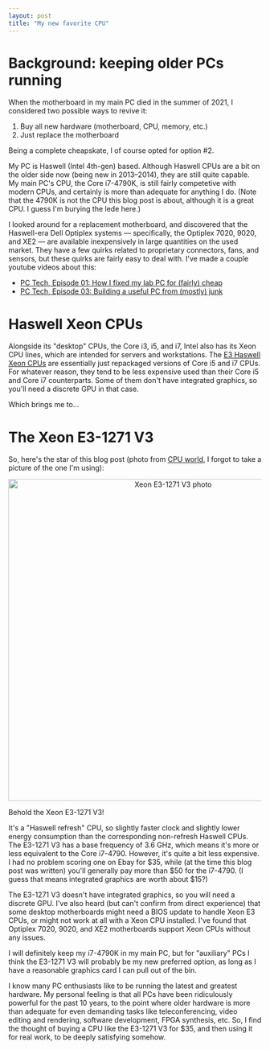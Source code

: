 ```yaml
---
layout: post
title: "My new favorite CPU"
---
```


# Background: keeping older PCs running

When the motherboard in my main PC died in the summer of 2021,
I considered two possible ways to revive it:

1. Buy all new hardware (motherboard, CPU, memory, etc.)
2. Just replace the motherboard

Being a complete cheapskate, I of course opted for option \#2.

My PC is Haswell (Intel 4th-gen) based. Although Haswell CPUs are
a bit on the older side now (being new in 2013–2014), they are still
quite capable. My main PC's CPU, the Core i7-4790K, is still fairly
competetive with modern CPUs, and certainly is more than adequate
for anything I do. (Note that the 4790K is not the CPU this blog
post is about, although it is a great CPU. I guess I'm burying
the lede here.)

I looked around for a replacement motherboard, and discovered
that the Haswell-era Dell Optiplex systems — specifically, the
Optiplex 7020, 9020, and XE2 — are available inexpensively
in large quantities on the used market. They have a few quirks
related to proprietary connectors, fans, and sensors, but these quirks
are fairly easy to deal with. I've made a couple youtube videos
about this:

* [PC Tech, Episode 01: How I fixed my lab PC for (fairly) cheap](https://youtu.be/A5_8kmYOViI)
* [PC Tech, Episode 03: Building a useful PC from (mostly) junk](https://youtu.be/gU25sZN5XGg)

# Haswell Xeon CPUs

Alongside its "desktop" CPUs, the Core i3, i5, and i7, Intel also
has its Xeon CPU lines, which are intended for servers and workstations.  The
<a href="https://en.wikipedia.org/wiki/List_of_Intel_Xeon_processors_(Haswell-based)">E3 Haswell Xeon CPUs</a>
are essentially just repackaged versions of Core i5 and i7 CPUs. For whatever
reason, they tend to be less expensive used than their Core i5 and Core i7
counterparts. Some of them don't have integrated graphics, so you'll need a
discrete GPU in that case.

Which brings me to...

# The Xeon E3-1271 V3

So, here's the star of this blog post (photo from
[CPU world](https://www.cpu-world.com/sspec/SR/SR1R3.html), I forgot
to take a picture of the one I'm using):

<center>
<img style="width:640px;" alt="Xeon E3-1271 V3 photo" src="{{site.baseurl}}/img/e3_1271_v3.jpg">
</center>

Behold the Xeon E3-1271 V3!

It's a "Haswell refresh" CPU, so slightly faster clock and slightly lower energy
consumption than the corresponding non-refresh Haswell CPUs. The E3-1271 V3
has a base frequency of 3.6 GHz, which means it's more or less equivalent to the
Core i7-4790.  However, it's quite a bit less expensive. I had no problem scoring one on
Ebay for $35, while (at the time this blog post was written) you'll generally pay more
than $50 for the i7-4790.  (I guess that means integrated graphics are worth
about $15?)

The E3-1271 V3 doesn't have integrated graphics, so you will need a discrete
GPU.  I've also heard (but can't confirm from direct experience) that some
desktop motherboards might need a BIOS update to handle Xeon E3 CPUs, or might
not work at all with a Xeon CPU installed. I've found that Optiplex 7020, 9020,
and XE2 motherboards support Xeon CPUs without any issues.

I will definitely keep my i7-4790K in my main PC, but for "auxiliary" PCs
I think the E3-1271 V3 will probably be my new preferred option, as long as
I have a reasonable graphics card I can pull out of the bin.

I know many PC enthusiasts like to be running the latest and greatest hardware.
My personal feeling is that all PCs have been ridiculously powerful for the past
10 years, to the point where older hardware is more than adequate for even
demanding tasks like teleconferencing, video editing and rendering,
software development, FPGA synthesis, etc.  So, I find the thought of buying
a CPU like the E3-1271 V3 for $35, and then using it for real work,
to be deeply satisfying somehow.
